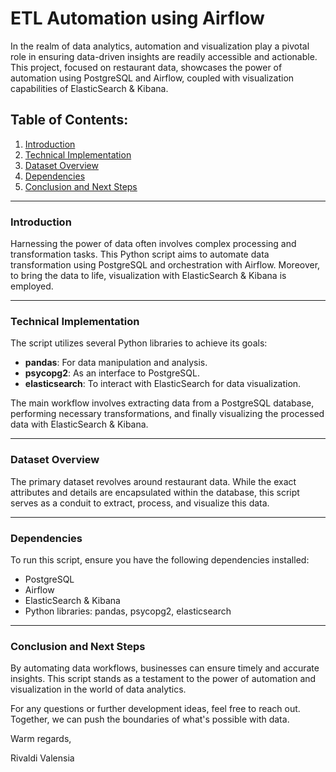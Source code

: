 # ETL Automation using Airflow

In the realm of data analytics, automation and visualization play a pivotal role in ensuring data-driven insights are readily accessible and actionable. This project, focused on restaurant data, showcases the power of automation using PostgreSQL and Airflow, coupled with visualization capabilities of ElasticSearch & Kibana.

## Table of Contents:
1. [Introduction](#introduction)
2. [Technical Implementation](#technical-implementation)
3. [Dataset Overview](#dataset-overview)
4. [Dependencies](#dependencies)
5. [Conclusion and Next Steps](#conclusion-and-next-steps)

---

### Introduction

Harnessing the power of data often involves complex processing and transformation tasks. This Python script aims to automate data transformation using PostgreSQL and orchestration with Airflow. Moreover, to bring the data to life, visualization with ElasticSearch & Kibana is employed.

---

### Technical Implementation

The script utilizes several Python libraries to achieve its goals:

- **pandas**: For data manipulation and analysis.
- **psycopg2**: As an interface to PostgreSQL.
- **elasticsearch**: To interact with ElasticSearch for data visualization.

The main workflow involves extracting data from a PostgreSQL database, performing necessary transformations, and finally visualizing the processed data with ElasticSearch & Kibana.

---

### Dataset Overview

The primary dataset revolves around restaurant data. While the exact attributes and details are encapsulated within the database, this script serves as a conduit to extract, process, and visualize this data.

---

### Dependencies

To run this script, ensure you have the following dependencies installed:

- PostgreSQL
- Airflow
- ElasticSearch & Kibana
- Python libraries: pandas, psycopg2, elasticsearch

---

### Conclusion and Next Steps

By automating data workflows, businesses can ensure timely and accurate insights. This script stands as a testament to the power of automation and visualization in the world of data analytics.

For any questions or further development ideas, feel free to reach out. Together, we can push the boundaries of what's possible with data.

Warm regards,

Rivaldi Valensia
